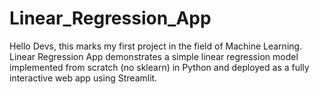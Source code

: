 # Linear_Regression_App
Hello Devs, this marks my first project in the field of Machine Learning. Linear Regression App demonstrates a simple linear regression model implemented from scratch (no sklearn) in Python and deployed as a fully interactive web app using Streamlit.
